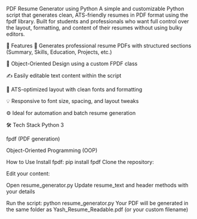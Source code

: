 PDF Resume Generator using Python
A simple and customizable Python script that generates clean, ATS-friendly resumes in PDF format using the fpdf library. Built for students and professionals who want full control over the layout, formatting, and content of their resumes without using bulky editors.

🚀 Features
📄 Generates professional resume PDFs with structured sections (Summary, Skills, Education, Projects, etc.)

🧱 Object-Oriented Design using a custom FPDF class

✍️ Easily editable text content within the script

🎯 ATS-optimized layout with clean fonts and formatting

💡 Responsive to font size, spacing, and layout tweaks

⚙️ Ideal for automation and batch resume generation

🛠️ Tech Stack
Python 3

fpdf (PDF generation)

Object-Oriented Programming (OOP)

How to Use
Install fpdf:
pip install fpdf
Clone the repository:

Edit your content:

Open resume_generator.py
Update resume_text and header methods with your details

Run the script:
python resume_generator.py
Your PDF will be generated in the same folder as Yash_Resume_Readable.pdf (or your custom filename)
